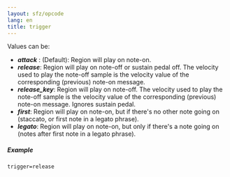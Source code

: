 ```yaml
---
layout: sfz/opcode
lang: en
title: trigger
---
```

Values can be:

- ***attack*** : (Default): Region will play on note-on.
- ***release***: Region will play on note-off or sustain pedal off. The velocity
                used to play the note-off sample is the velocity value of the
                corresponding (previous) note-on message.
- ***release_key***: Region will play on note-off. The velocity used to play the
                note-off sample is the velocity value of the corresponding
                (previous) note-on message. Ignores sustain pedal.
- ***first***: Region will play on note-on, but if there's no other note going on
                (staccato, or first note in a legato phrase).
- ***legato***: Region will play on note-on, but only if there's a note going on
                (notes after first note in a legato phrase).

##### Example

```
trigger=release
```
